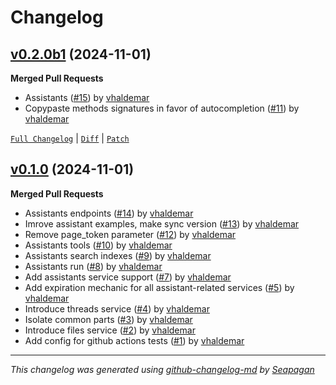 # Changelog

## [v0.2.0b1](https://github.com/yandex-cloud/yandex-cloud-ml-sdk/releases/tag/v0.2.0b1) (2024-11-01)

**Merged Pull Requests**

- Assistants ([#15](https://github.com/yandex-cloud/yandex-cloud-ml-sdk/pull/15)) by [vhaldemar](https://github.com/vhaldemar)
- Copypaste methods signatures in favor of autocompletion ([#11](https://github.com/yandex-cloud/yandex-cloud-ml-sdk/pull/11)) by [vhaldemar](https://github.com/vhaldemar)

[`Full Changelog`](https://github.com/yandex-cloud/yandex-cloud-ml-sdk/compare/v0.1.0...v0.2.0b1) | [`Diff`](https://github.com/yandex-cloud/yandex-cloud-ml-sdk/compare/v0.1.0...v0.2.0b1.diff) | [`Patch`](https://github.com/yandex-cloud/yandex-cloud-ml-sdk/compare/v0.1.0...v0.2.0b1.patch)

## [v0.1.0](https://github.com/yandex-cloud/yandex-cloud-ml-sdk/releases/tag/v0.1.0) (2024-11-01)

**Merged Pull Requests**

- Assistants endpoints ([#14](https://github.com/yandex-cloud/yandex-cloud-ml-sdk/pull/14)) by [vhaldemar](https://github.com/vhaldemar)
- Imrove assistant examples, make sync version ([#13](https://github.com/yandex-cloud/yandex-cloud-ml-sdk/pull/13)) by [vhaldemar](https://github.com/vhaldemar)
- Remove page_token parameter ([#12](https://github.com/yandex-cloud/yandex-cloud-ml-sdk/pull/12)) by [vhaldemar](https://github.com/vhaldemar)
- Assistants tools ([#10](https://github.com/yandex-cloud/yandex-cloud-ml-sdk/pull/10)) by [vhaldemar](https://github.com/vhaldemar)
- Assistants search indexes ([#9](https://github.com/yandex-cloud/yandex-cloud-ml-sdk/pull/9)) by [vhaldemar](https://github.com/vhaldemar)
- Assistants run ([#8](https://github.com/yandex-cloud/yandex-cloud-ml-sdk/pull/8)) by [vhaldemar](https://github.com/vhaldemar)
- Add assistants service support ([#7](https://github.com/yandex-cloud/yandex-cloud-ml-sdk/pull/7)) by [vhaldemar](https://github.com/vhaldemar)
- Add expiration mechanic for all assistant-related services ([#5](https://github.com/yandex-cloud/yandex-cloud-ml-sdk/pull/5)) by [vhaldemar](https://github.com/vhaldemar)
- Introduce threads service ([#4](https://github.com/yandex-cloud/yandex-cloud-ml-sdk/pull/4)) by [vhaldemar](https://github.com/vhaldemar)
- Isolate common parts ([#3](https://github.com/yandex-cloud/yandex-cloud-ml-sdk/pull/3)) by [vhaldemar](https://github.com/vhaldemar)
- Introduce files service ([#2](https://github.com/yandex-cloud/yandex-cloud-ml-sdk/pull/2)) by [vhaldemar](https://github.com/vhaldemar)
- Add config for github actions tests ([#1](https://github.com/yandex-cloud/yandex-cloud-ml-sdk/pull/1)) by [vhaldemar](https://github.com/vhaldemar)

---
*This changelog was generated using [github-changelog-md](http://changelog.seapagan.net/) by [Seapagan](https://github.com/seapagan)*
